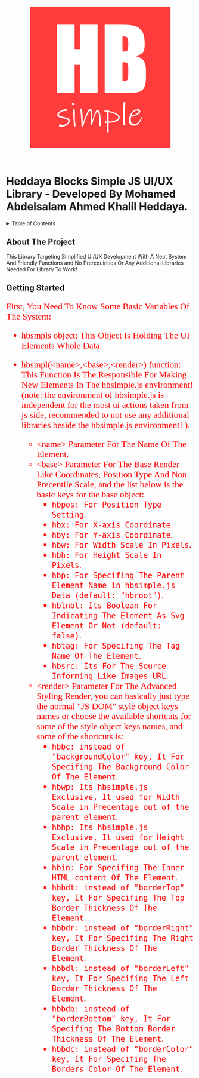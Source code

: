 <p align="center">
  <img src="hbsimple.png" alt="hbsimple_logo">
</p>
<br>

<p align="center" style="text-align:center">
<h1>Heddaya Blocks Simple JS UI/UX Library - Developed By Mohamed Abdelsalam Ahmed Khalil Heddaya.</h1>
</p>

<details>
  <summary>Table of Contents</summary>
  <ol>
    <li>
      <a href="#about-the-project">About The Project</a>
      <ul>
        <li><a href="#built-with">Built With</a></li>
      </ul>
    </li>
    <li>
      <a href="#getting-started">Getting Started</a>
      <ul>
        <li><a href="#prerequisites">Prerequisites</a></li>
        <li><a href="#installation">Installation</a></li>
      </ul>
    </li>
    <li><a href="#usage">Usage</a></li>
    <li><a href="#roadmap">Roadmap</a></li>
    <li><a href="#contributing">Contributing</a></li>
    <li><a href="#license">License</a></li>
    <li><a href="#contact">Contact</a></li>
    <li><a href="#acknowledgments">Acknowledgments</a></li>
  </ol>
</details>


## About The Project

This Library Targeting Simplified UI/UX Development With A Neat System And Friendly Functions and No Prerequirities Or Any Additional Libraries Needed For Library To Work!

## Getting Started

<span style="font-family: 'Times New Roman', Times, serif; font-size: 24px; color: red;">

First, You Need To Know Some Basic Variables Of The System:

- hbsmpls object: This Object Is Holding The UI Elements Whole Data.

- hbsmpl(\<name>,\<base>,\<render>) function: This Function Is The Responsible For Making New Elements In The hbsimple.js environment! (note: the environment of hbsimple.js is independent for the most ui actions taken from js side,
recommended to not use any additional libraries beside the hbsimple.js environment! ).
  - \<name> Parameter For The Name Of The Element.
  - \<base> Parameter For The Base Render Like Coordinates, Position Type And Non Precentile Scale, and the list below is the basic keys for the base object:
      - `hbpos: For Position Type Setting`.
      - `hbx: For X-axis Coordinate`.
      - `hby: For Y-axis Coordinate`.
      - `hbw: For Width Scale In Pixels`.
      - `hbh: For Height Scale In Pixels`.
      - `hbp: For Specifing The Parent Element Name in hbsimple.js Data (default: "hbroot")`.
      - `hblnbl: Its Boolean For Indicating The Element As Svg Element Or Not (default: false)`.
      - `hbtag: For Specifing The Tag Name Of The Element`.
      - `hbsrc: Its For The Source Informing Like Images URL`.
  - \<render> Parameter For The Advanced Styling Render, you can basically just type the normal "JS DOM" style object keys names or choose the available shortcuts for some of the style object keys names, and some of the shortcuts is:
      - `hbbc: instead of "backgroundColor" key, It For Specifing The Background Color Of The Element`.
      - `hbwp: Its hbsimple.js Exclusive, It used for Width Scale in Precentage out of the parent element`.
      - `hbhp: Its hbsimple.js Exclusive, It used for Height Scale in Precentage out of the parent element`.
      - `hbin: For Specifing The Inner HTML content Of The Element`.
      - `hbbdt: instead of "borderTop" key, It For Specifing The Top Border Thickness Of The Element`.
      - `hbbdr: instead of "borderRight" key, It For Specifing The Right Border Thickness Of The Element`.
      - `hbbdl: instead of "borderLeft" key, It For Specifing The Left Border Thickness Of The Element`.
      - `hbbdb: instead of "borderBottom" key, It For Specifing The Bottom Border Thickness Of The Element`.
      - `hbbdc: instead of "borderColor" key, It For Specifing The Borders Color Of The Element`.

</span>
